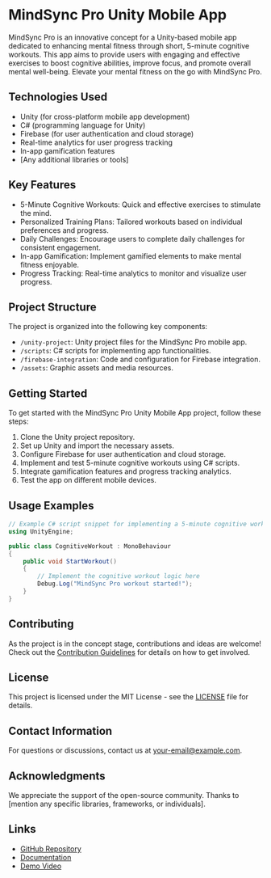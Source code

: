 # MindSync Pro Unity Mobile App

MindSync Pro is an innovative concept for a Unity-based mobile app dedicated to enhancing mental fitness through short, 5-minute cognitive workouts. This app aims to provide users with engaging and effective exercises to boost cognitive abilities, improve focus, and promote overall mental well-being. Elevate your mental fitness on the go with MindSync Pro.

## Technologies Used

- Unity (for cross-platform mobile app development)
- C# (programming language for Unity)
- Firebase (for user authentication and cloud storage)
- Real-time analytics for user progress tracking
- In-app gamification features
- [Any additional libraries or tools]

## Key Features

- 5-Minute Cognitive Workouts: Quick and effective exercises to stimulate the mind.
- Personalized Training Plans: Tailored workouts based on individual preferences and progress.
- Daily Challenges: Encourage users to complete daily challenges for consistent engagement.
- In-app Gamification: Implement gamified elements to make mental fitness enjoyable.
- Progress Tracking: Real-time analytics to monitor and visualize user progress.

## Project Structure

The project is organized into the following key components:

- `/unity-project`: Unity project files for the MindSync Pro mobile app.
- `/scripts`: C# scripts for implementing app functionalities.
- `/firebase-integration`: Code and configuration for Firebase integration.
- `/assets`: Graphic assets and media resources.

## Getting Started

To get started with the MindSync Pro Unity Mobile App project, follow these steps:

1. Clone the Unity project repository.
2. Set up Unity and import the necessary assets.
3. Configure Firebase for user authentication and cloud storage.
4. Implement and test 5-minute cognitive workouts using C# scripts.
5. Integrate gamification features and progress tracking analytics.
6. Test the app on different mobile devices.

## Usage Examples

```csharp
// Example C# script snippet for implementing a 5-minute cognitive workout
using UnityEngine;

public class CognitiveWorkout : MonoBehaviour
{
    public void StartWorkout()
    {
        // Implement the cognitive workout logic here
        Debug.Log("MindSync Pro workout started!");
    }
}
```

## Contributing

As the project is in the concept stage, contributions and ideas are welcome! Check out the [Contribution Guidelines](CONTRIBUTING.md) for details on how to get involved.

## License

This project is licensed under the MIT License - see the [LICENSE](LICENSE) file for details.

## Contact Information

For questions or discussions, contact us at your-email@example.com.

## Acknowledgments

We appreciate the support of the open-source community.
Thanks to [mention any specific libraries, frameworks, or individuals].

## Links

- [GitHub Repository](https://github.com/yourusername/mindsync-pro-unity-mobile-app)
- [Documentation](https://github.com/yourusername/mindsync-pro-unity-mobile-app/docs)
- [Demo Video](https://youtube.com/yourvideolink)
